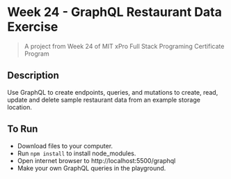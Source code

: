 # Week 24 - GraphQL Restaurant Data Exercise
> A project from Week 24 of MIT xPro Full Stack Programing Certificate Program

## Description
Use GraphQL to create endpoints, queries, and mutations to create, read, update and delete sample restaurant data from an example storage location.

## To Run
- Download files to your computer.
- Run <code>npm install</code> to install node_modules.
- Open internet browser to http://localhost:5500/graphql
- Make your own GraphQL queries in the playground.

